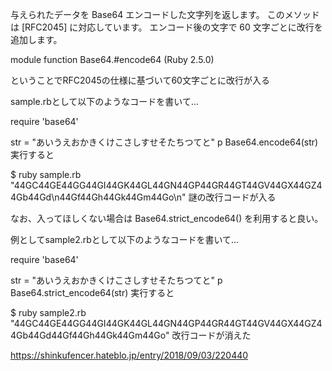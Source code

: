 与えられたデータを Base64 エンコードした文字列を返します。 このメソッドは [RFC2045] に対応しています。 エンコード後の文字で 60 文字ごとに改行を追加します。

module function Base64.#encode64 (Ruby 2.5.0)

ということでRFC2045の仕様に基づいて60文字ごとに改行が入る

sample.rbとして以下のようなコードを書いて…

require 'base64'

str = "あいうえおかきくけこさしすせそたちつてと"
p Base64.encode64(str)
実行すると

$ ruby sample.rb 
"44GC44GE44GG44GI44GK44GL44GN44GP44GR44GT44GV44GX44GZ44Gb44Gd\n44Gf44Gh44Gk44Gm44Go\n"
謎の改行コードが入る

なお、入ってほしくない場合は Base64.strict_encode64() を利用すると良い。

例としてsample2.rbとして以下のようなコードを書いて…

require 'base64'

str = "あいうえおかきくけこさしすせそたちつてと"
p Base64.strict_encode64(str)
実行すると

$ ruby sample2.rb 
"44GC44GE44GG44GI44GK44GL44GN44GP44GR44GT44GV44GX44GZ44Gb44Gd44Gf44Gh44Gk44Gm44Go"
改行コードが消えた

https://shinkufencer.hateblo.jp/entry/2018/09/03/220440